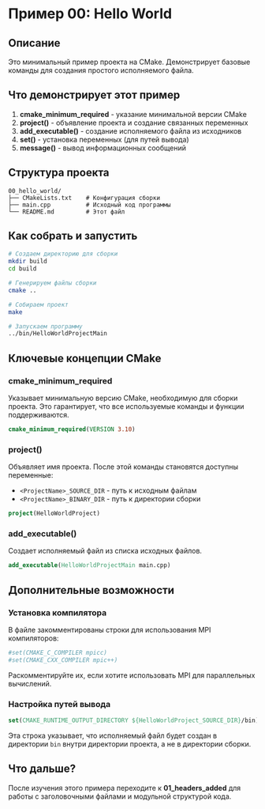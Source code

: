 # Пример 00: Hello World

## Описание

Это минимальный пример проекта на CMake. Демонстрирует базовые команды для создания простого исполняемого файла.

## Что демонстрирует этот пример

1. **cmake_minimum_required** - указание минимальной версии CMake
2. **project()** - объявление проекта и создание связанных переменных
3. **add_executable()** - создание исполняемого файла из исходников
4. **set()** - установка переменных (для путей вывода)
5. **message()** - вывод информационных сообщений

## Структура проекта

```
00_hello_world/
├── CMakeLists.txt    # Конфигурация сборки
├── main.cpp          # Исходный код программы
└── README.md         # Этот файл
```

## Как собрать и запустить

```bash
# Создаем директорию для сборки
mkdir build
cd build

# Генерируем файлы сборки
cmake ..

# Собираем проект
make

# Запускаем программу
../bin/HelloWorldProjectMain
```

## Ключевые концепции CMake

### cmake_minimum_required

Указывает минимальную версию CMake, необходимую для сборки проекта. Это гарантирует, что все используемые команды и функции поддерживаются.

```cmake
cmake_minimum_required(VERSION 3.10)
```

### project()

Объявляет имя проекта. После этой команды становятся доступны переменные:
- `<ProjectName>_SOURCE_DIR` - путь к исходным файлам
- `<ProjectName>_BINARY_DIR` - путь к директории сборки

```cmake
project(HelloWorldProject)
```

### add_executable()

Создает исполняемый файл из списка исходных файлов.

```cmake
add_executable(HelloWorldProjectMain main.cpp)
```

## Дополнительные возможности

### Установка компилятора

В файле закомментированы строки для использования MPI компиляторов:

```cmake
#set(CMAKE_C_COMPILER mpicc)
#set(CMAKE_CXX_COMPILER mpic++)
```

Раскомментируйте их, если хотите использовать MPI для параллельных вычислений.

### Настройка путей вывода

```cmake
set(CMAKE_RUNTIME_OUTPUT_DIRECTORY ${HelloWorldProject_SOURCE_DIR}/bin)
```

Эта строка указывает, что исполняемый файл будет создан в директории `bin` внутри директории проекта, а не в директории сборки.

## Что дальше?

После изучения этого примера переходите к **01_headers_added** для работы с заголовочными файлами и модульной структурой кода.
